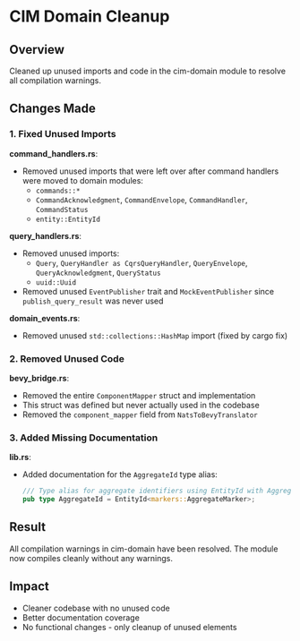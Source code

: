 # CIM Domain Cleanup

## Overview

Cleaned up unused imports and code in the cim-domain module to resolve all compilation warnings.

## Changes Made

### 1. Fixed Unused Imports

**command_handlers.rs**:
- Removed unused imports that were left over after command handlers were moved to domain modules:
  - `commands::*`
  - `CommandAcknowledgment`, `CommandEnvelope`, `CommandHandler`, `CommandStatus`
  - `entity::EntityId`

**query_handlers.rs**:
- Removed unused imports:
  - `Query`, `QueryHandler as CqrsQueryHandler`, `QueryEnvelope`, `QueryAcknowledgment`, `QueryStatus`
  - `uuid::Uuid`
- Removed unused `EventPublisher` trait and `MockEventPublisher` since `publish_query_result` was never used

**domain_events.rs**:
- Removed unused `std::collections::HashMap` import (fixed by cargo fix)

### 2. Removed Unused Code

**bevy_bridge.rs**:
- Removed the entire `ComponentMapper` struct and implementation
- This struct was defined but never actually used in the codebase
- Removed the `component_mapper` field from `NatsToBevyTranslator`

### 3. Added Missing Documentation

**lib.rs**:
- Added documentation for the `AggregateId` type alias:
  ```rust
  /// Type alias for aggregate identifiers using EntityId with AggregateMarker
  pub type AggregateId = EntityId<markers::AggregateMarker>;
  ```

## Result

All compilation warnings in cim-domain have been resolved. The module now compiles cleanly without any warnings.

## Impact

- Cleaner codebase with no unused code
- Better documentation coverage
- No functional changes - only cleanup of unused elements
